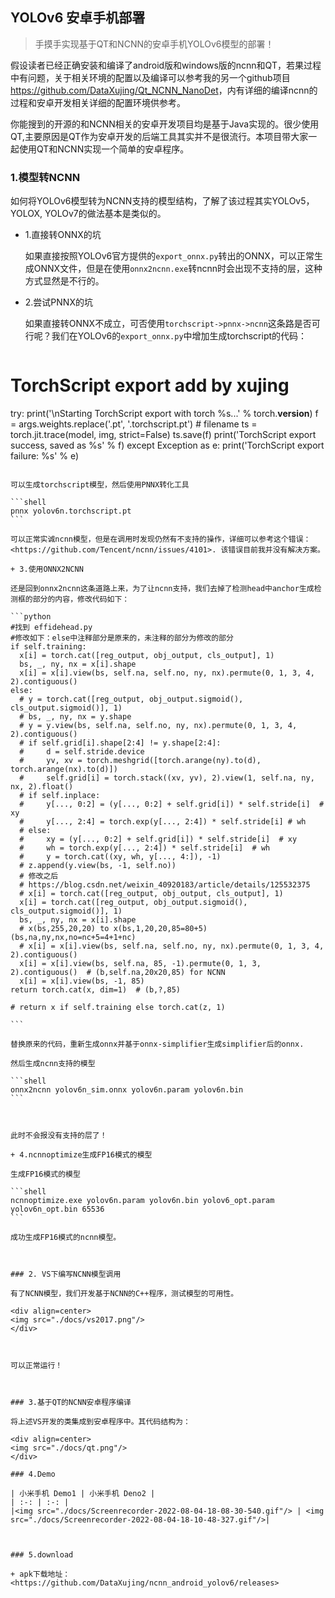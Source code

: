 ## YOLOv6 安卓手机部署



>  手摸手实现基于QT和NCNN的安卓手机YOLOv6模型的部署！

假设读者已经正确安装和编译了android版和windows版的ncnn和QT，若果过程中有问题，关于相关环境的配置以及编译可以参考我的另一个github项目<https://github.com/DataXujing/Qt_NCNN_NanoDet>，内有详细的编译ncnn的过程和安卓开发相关详细的配置环境供参考。

你能搜到的开源的和NCNN相关的安卓开发项目均是基于Java实现的。很少使用QT,主要原因是QT作为安卓开发的后端工具其实并不是很流行。本项目带大家一起使用QT和NCNN实现一个简单的安卓程序。

### 1.模型转NCNN

如何将YOLOv6模型转为NCNN支持的模型结构，了解了该过程其实YOLOv5，YOLOX, YOLOv7的做法基本是类似的。

+ 1.直接转ONNX的坑

  如果直接按照YOLOv6官方提供的`export_onnx.py`转出的ONNX，可以正常生成ONNX文件，但是在使用`onnx2ncnn.exe`转ncnn时会出现不支持的层，这种方式显然是不行的。

+ 2.尝试PNNX的坑

  如果直接转ONNX不成立，可否使用`torchscript->pnnx->ncnn`这条路是否可行呢？我们在YOLOv6的`export_onnx.py`中增加生成torchscript的代码：

  ````python
  
  ````
# TorchScript export  add by xujing
try:
    print('\nStarting TorchScript export with torch %s...' % torch.__version__)
    f = args.weights.replace('.pt', '.torchscript.pt')  # filename
    ts = torch.jit.trace(model, img, strict=False)
    ts.save(f)
    print('TorchScript export success, saved as %s' % f)
except Exception as e:
    print('TorchScript export failure: %s' % e)
  ````

  可以生成torchscript模型，然后使用PNNX转化工具

  ```shell
  pnnx yolov6n.torchscript.pt 
```

  可以正常实诚ncnn模型，但是在调用时发现仍然有不支持的操作，详细可以参考这个错误： <https://github.com/Tencent/ncnn/issues/4101>. 该错误目前我并没有解决方案。

+ 3.使用ONNX2NCNN

还是回到onnx2ncnn这条道路上来，为了让ncnn支持，我们去掉了检测head中anchor生成检测框的部分的内容，修改代码如下：

```python
#找到 effidehead.py
#修改如下：else中注释部分是原来的，未注释的部分为修改的部分
if self.training:
    x[i] = torch.cat([reg_output, obj_output, cls_output], 1)
    bs, _, ny, nx = x[i].shape
    x[i] = x[i].view(bs, self.na, self.no, ny, nx).permute(0, 1, 3, 4, 2).contiguous()
else:
    # y = torch.cat([reg_output, obj_output.sigmoid(), cls_output.sigmoid()], 1)
    # bs, _, ny, nx = y.shape
    # y = y.view(bs, self.na, self.no, ny, nx).permute(0, 1, 3, 4, 2).contiguous()
    # if self.grid[i].shape[2:4] != y.shape[2:4]:
    #     d = self.stride.device
    #     yv, xv = torch.meshgrid([torch.arange(ny).to(d), torch.arange(nx).to(d)])
    #     self.grid[i] = torch.stack((xv, yv), 2).view(1, self.na, ny, nx, 2).float()
    # if self.inplace:
    #     y[..., 0:2] = (y[..., 0:2] + self.grid[i]) * self.stride[i]  # xy
    #     y[..., 2:4] = torch.exp(y[..., 2:4]) * self.stride[i] # wh
    # else:
    #     xy = (y[..., 0:2] + self.grid[i]) * self.stride[i]  # xy
    #     wh = torch.exp(y[..., 2:4]) * self.stride[i]  # wh
    #     y = torch.cat((xy, wh, y[..., 4:]), -1)
    # z.append(y.view(bs, -1, self.no))
    # 修改之后
    # https://blog.csdn.net/weixin_40920183/article/details/125532375
    # x[i] = torch.cat([reg_output, obj_output, cls_output], 1)
    x[i] = torch.cat([reg_output, obj_output.sigmoid(), cls_output.sigmoid()], 1)
    bs, _, ny, nx = x[i].shape
    # x(bs,255,20,20) to x(bs,1,20,20,85=80+5) (bs,na,ny,nx,no=nc+5=4+1+nc)
    # x[i] = x[i].view(bs, self.na, self.no, ny, nx).permute(0, 1, 3, 4, 2).contiguous()
    x[i] = x[i].view(bs, self.na, 85, -1).permute(0, 1, 3, 2).contiguous()  # (b,self.na,20x20,85) for NCNN
    x[i] = x[i].view(bs, -1, 85)
return torch.cat(x, dim=1)  # (b,?,85)

# return x if self.training else torch.cat(z, 1)

```

替换原来的代码，重新生成onnx并基于onnx-simplifier生成simplifier后的onnx.

然后生成ncnn支持的模型

```shell
onnx2ncnn yolov6n_sim.onnx yolov6n.param yolov6n.bin
```



此时不会报没有支持的层了！

+ 4.ncnnoptimize生成FP16模式的模型

生成FP16模式的模型

```shell
ncnnoptimize.exe yolov6n.param yolov6n.bin yolov6_opt.param yolov6n_opt.bin 65536
```

成功生成FP16模式的ncnn模型。



### 2. VS下编写NCNN模型调用

有了NCNN模型，我们开发基于NCNN的C++程序，测试模型的可用性。

<div align=center>
<img src="./docs/vs2017.png"/>
</div>



可以正常运行！



### 3.基于QT的NCNN安卓程序编译

将上述VS开发的类集成到安卓程序中。其代码结构为：

<div align=center>
<img src="./docs/qt.png"/>
</div>

### 4.Demo

| 小米手机 Demo1 | 小米手机 Deno2 |
| :-: | :-: |
|<img src="./docs/Screenrecorder-2022-08-04-18-08-30-540.gif"/> | <img src="./docs/Screenrecorder-2022-08-04-18-10-48-327.gif"/>|



### 5.download

+ apk下载地址： <https://github.com/DataXujing/ncnn_android_yolov6/releases>